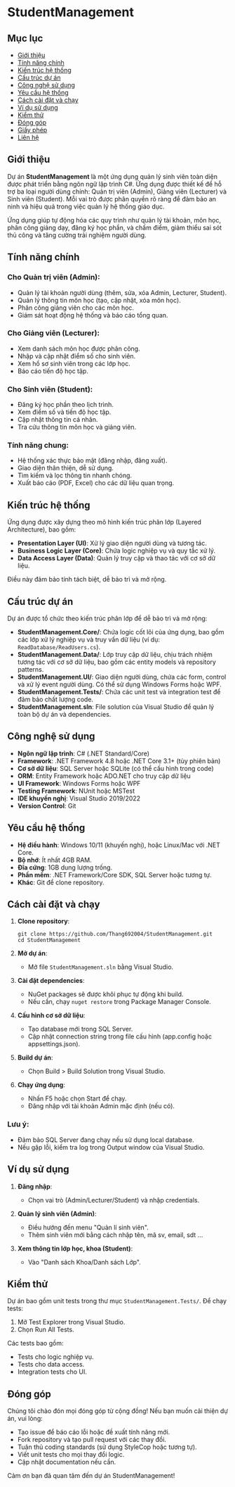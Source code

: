 # StudentManagement

## Mục lục

- [Giới thiệu](#giới-thiệu)
- [Tính năng chính](#tính-năng-chính)
- [Kiến trúc hệ thống](#kiến-trúc-hệ-thống)
- [Cấu trúc dự án](#cấu-trúc-dự-án)
- [Công nghệ sử dụng](#công-nghệ-sử-dụng)
- [Yêu cầu hệ thống](#yêu-cầu-hệ-thống)
- [Cách cài đặt và chạy](#cách-cài-đặt-và-chạy)
- [Ví dụ sử dụng](#ví-dụ-sử-dụng)
- [Kiểm thử](#kiểm-thử)
- [Đóng góp](#đóng-góp)
- [Giấy phép](#giấy-phép)
- [Liên hệ](#liên-hệ)

## Giới thiệu

Dự án **StudentManagement** là một ứng dụng quản lý sinh viên toàn diện được phát triển bằng ngôn ngữ lập trình C#. Ứng dụng được thiết kế để hỗ trợ ba loại người dùng chính: Quản trị viên (Admin), Giảng viên (Lecturer) và Sinh viên (Student). Mỗi vai trò được phân quyền rõ ràng để đảm bảo an ninh và hiệu quả trong việc quản lý hệ thống giáo dục.

Ứng dụng giúp tự động hóa các quy trình như quản lý tài khoản, môn học, phân công giảng dạy, đăng ký học phần, và chấm điểm, giảm thiểu sai sót thủ công và tăng cường trải nghiệm người dùng.

## Tính năng chính

### Cho Quản trị viên (Admin):
- Quản lý tài khoản người dùng (thêm, sửa, xóa Admin, Lecturer, Student).
- Quản lý thông tin môn học (tạo, cập nhật, xóa môn học).
- Phân công giảng viên cho các môn học.
- Giám sát hoạt động hệ thống và báo cáo tổng quan.

### Cho Giảng viên (Lecturer):
- Xem danh sách môn học được phân công.
- Nhập và cập nhật điểm số cho sinh viên.
- Xem hồ sơ sinh viên trong các lớp học.
- Báo cáo tiến độ học tập.

### Cho Sinh viên (Student):
- Đăng ký học phần theo lịch trình.
- Xem điểm số và tiến độ học tập.
- Cập nhật thông tin cá nhân.
- Tra cứu thông tin môn học và giảng viên.

### Tính năng chung:
- Hệ thống xác thực bảo mật (đăng nhập, đăng xuất).
- Giao diện thân thiện, dễ sử dụng.
- Tìm kiếm và lọc thông tin nhanh chóng.
- Xuất báo cáo (PDF, Excel) cho các dữ liệu quan trọng.

## Kiến trúc hệ thống

Ứng dụng được xây dựng theo mô hình kiến trúc phân lớp (Layered Architecture), bao gồm:

- **Presentation Layer (UI)**: Xử lý giao diện người dùng và tương tác.
- **Business Logic Layer (Core)**: Chứa logic nghiệp vụ và quy tắc xử lý.
- **Data Access Layer (Data)**: Quản lý truy cập và thao tác với cơ sở dữ liệu.

Điều này đảm bảo tính tách biệt, dễ bảo trì và mở rộng.

## Cấu trúc dự án

Dự án được tổ chức theo kiến trúc phân lớp để dễ bảo trì và mở rộng:

- **StudentManagement.Core/**: Chứa logic cốt lõi của ứng dụng, bao gồm các lớp xử lý nghiệp vụ và truy vấn dữ liệu (ví dụ: `ReadDatabase/ReadUsers.cs`).
- **StudentManagement.Data/**: Lớp truy cập dữ liệu, chịu trách nhiệm tương tác với cơ sở dữ liệu, bao gồm các entity models và repository patterns.
- **StudentManagement.UI/**: Giao diện người dùng, chứa các form, control và xử lý event người dùng. Có thể sử dụng Windows Forms hoặc WPF.
- **StudentManagement.Tests/**: Chứa các unit test và integration test để đảm bảo chất lượng code.
- **StudentManagement.sln**: File solution của Visual Studio để quản lý toàn bộ dự án và dependencies.

## Công nghệ sử dụng

- **Ngôn ngữ lập trình**: C# (.NET Standard/Core)
- **Framework**: .NET Framework 4.8 hoặc .NET Core 3.1+ (tùy phiên bản)
- **Cơ sở dữ liệu**: SQL Server hoặc SQLite (có thể cấu hình trong code)
- **ORM**: Entity Framework hoặc ADO.NET cho truy cập dữ liệu
- **UI Framework**: Windows Forms hoặc WPF
- **Testing Framework**: NUnit hoặc MSTest
- **IDE khuyến nghị**: Visual Studio 2019/2022
- **Version Control**: Git

## Yêu cầu hệ thống

- **Hệ điều hành**: Windows 10/11 (khuyến nghị), hoặc Linux/Mac với .NET Core.
- **Bộ nhớ**: Ít nhất 4GB RAM.
- **Đĩa cứng**: 1GB dung lượng trống.
- **Phần mềm**: .NET Framework/Core SDK, SQL Server hoặc tương tự.
- **Khác**: Git để clone repository.

## Cách cài đặt và chạy

1. **Clone repository**:
   ```
   git clone https://github.com/Thang692004/StudentManagement.git
   cd StudentManagement
   ```

2. **Mở dự án**:
   - Mở file `StudentManagement.sln` bằng Visual Studio.

3. **Cài đặt dependencies**:
   - NuGet packages sẽ được khôi phục tự động khi build.
   - Nếu cần, chạy `nuget restore` trong Package Manager Console.

4. **Cấu hình cơ sở dữ liệu**:
   - Tạo database mới trong SQL Server.
   - Cập nhật connection string trong file cấu hình (app.config hoặc appsettings.json).

5. **Build dự án**:
   - Chọn Build > Build Solution trong Visual Studio.

6. **Chạy ứng dụng**:
   - Nhấn F5 hoặc chọn Start để chạy.
   - Đăng nhập với tài khoản Admin mặc định (nếu có).

### Lưu ý:
- Đảm bảo SQL Server đang chạy nếu sử dụng local database.
- Nếu gặp lỗi, kiểm tra log trong Output window của Visual Studio.

## Ví dụ sử dụng

1. **Đăng nhập**:
   - Chọn vai trò (Admin/Lecturer/Student) và nhập credentials.

2. **Quản lý sinh viên (Admin)**:
   - Điều hướng đến menu "Quản lí sinh viên".
   - Thêm sinh viên mới bằng cách nhập tên, mã sv, email, sdt ...

3. **Xem thông tin lớp học, khoa (Student)**:
   - Vào "Danh sách Khoa/Danh sách Lớp".


## Kiểm thử

Dự án bao gồm unit tests trong thư mục `StudentManagement.Tests/`. Để chạy tests:

1. Mở Test Explorer trong Visual Studio.
2. Chọn Run All Tests.

Các tests bao gồm:
- Tests cho logic nghiệp vụ.
- Tests cho data access.
- Integration tests cho UI.

## Đóng góp

Chúng tôi chào đón mọi đóng góp từ cộng đồng! Nếu bạn muốn cải thiện dự án, vui lòng:

- Tạo issue để báo cáo lỗi hoặc đề xuất tính năng mới.
- Fork repository và tạo pull request với các thay đổi.
- Tuân thủ coding standards (sử dụng StyleCop hoặc tương tự).
- Viết unit tests cho mọi thay đổi logic.
- Cập nhật documentation nếu cần.


Cảm ơn bạn đã quan tâm đến dự án StudentManagement!
